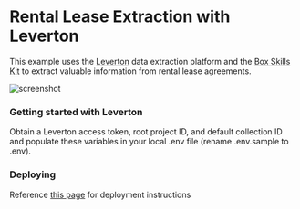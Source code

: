 # Rental Lease Extraction with Leverton

This example uses the [Leverton](https://www.leverton.ai/) data extraction platform and the [Box Skills Kit](https://github.com/box/box-skills-kit-nodejs) to extract valuable information from rental lease agreements.

![screenshot](/screenshots/sample-lease-extraction.png)

### Getting started with Leverton

Obtain a Leverton access token, root project ID, and default collection ID and populate these variables
in your local .env file (rename .env.sample to .env).

### Deploying

Reference [this page](https://github.com/box/box-skills-kit-nodejs/tree/master/custom-skill-example-code) for deployment instructions
